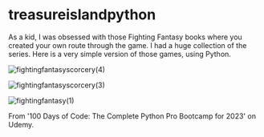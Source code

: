 # treasureislandpython

As a kid, I was obsessed with those Fighting Fantasy books where you created your own route through the game. I had a huge collection of the series.
Here is a very simple version of those games, using Python.

![fightingfantasyscorcery(4)](https://github.com/DominicSimpson/treasureislandpython/assets/52511353/2e90ecd4-f770-4fc1-a2b7-5e3ce9b4add7)

![fightingfantasyscorcery(3)](https://github.com/DominicSimpson/treasureislandpython/assets/52511353/646de0b7-2234-4bfe-b4f5-cfb156160fb6)

![fightingfantasy(1)](https://github.com/DominicSimpson/treasureislandpython/assets/52511353/94cfbca5-1c12-4adc-9b00-ba9a10ea3864)

From '100 Days of Code: The Complete Python Pro Bootcamp for 2023' on Udemy.

